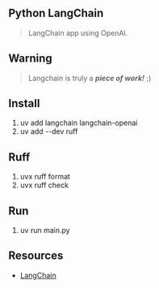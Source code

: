 Python LangChain
----------------
>LangChain app using OpenAI.

Warning
-------
>Langchain is truly a ***piece of work!*** ;)

Install
-------
1. uv add langchain langchain-openai
2. uv add --dev ruff

Ruff
----
1. uvx ruff format
2. uvx ruff check

Run
---
1. uv run main.py

Resources
---------
* [LangChain](https://python.langchain.com/docs/introduction/)